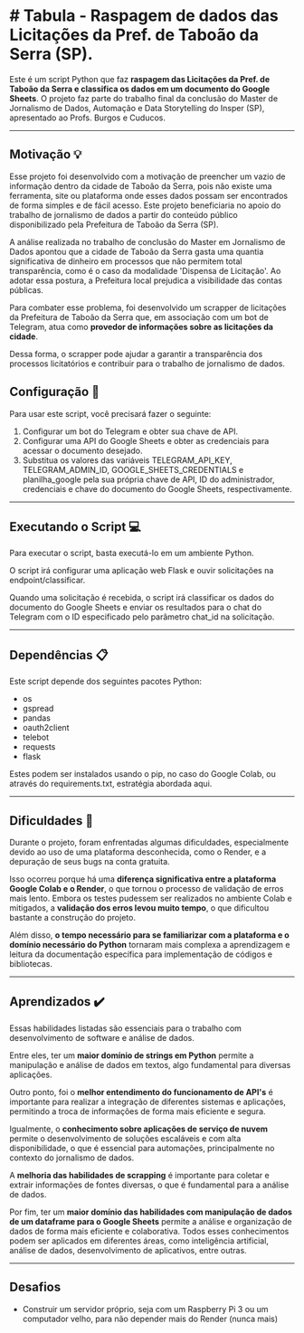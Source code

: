 # # Tabula - Raspagem de dados das Licitações da Pref. de Taboão da Serra (SP).

Este é um script Python que faz **raspagem das Licitações da Pref. de Taboão da Serra e classifica os dados em um documento do Google Sheets**. O projeto faz parte do trabalho final da conclusão do Master de Jornalismo de Dados, Automação e Data Storytelling do Insper (SP), apresentado ao Profs. Burgos e Cuducos.

---


## Motivação :bulb:

Esse projeto foi desenvolvido com a motivação de preencher um vazio de informação dentro da cidade de Taboão da Serra, pois não existe uma ferramenta, site ou plataforma onde esses dados possam ser encontrados de forma simples e de fácil acesso. Este projeto beneficiaria no apoio do trabalho de jornalismo de dados a partir do conteúdo público disponibilizado pela Prefeitura de Taboão da Serra (SP).

A análise realizada no trabalho de conclusão do Master em Jornalismo de Dados apontou que a cidade de Taboão da Serra gasta uma quantia significativa de dinheiro em processos que não permitem total transparência, como é o caso da modalidade 'Dispensa de Licitação'. Ao adotar essa postura, a Prefeitura local prejudica a visibilidade das contas públicas.

Para combater esse problema, foi desenvolvido um scrapper de licitações da Prefeitura de Taboão da Serra que, em associação com um bot de Telegram, atua como **provedor de informações sobre as licitações da cidade**.

Dessa forma, o scrapper pode ajudar a garantir a transparência dos processos licitatórios e contribuir para o trabalho de jornalismo de dados.

## Configuração :wrench:

Para usar este script, você precisará fazer o seguinte:

1. Configurar um bot do Telegram e obter sua chave de API.
2. Configurar uma API do Google Sheets e obter as credenciais para acessar o documento desejado.
3. Substitua os valores das variáveis TELEGRAM_API_KEY, TELEGRAM_ADMIN_ID, GOOGLE_SHEETS_CREDENTIALS e planilha_google pela sua própria chave de API, ID do administrador, credenciais e chave do documento do Google Sheets, respectivamente.

---

## Executando o Script :computer:
Para executar o script, basta executá-lo em um ambiente Python.

O script irá configurar uma aplicação web Flask e ouvir solicitações na endpoint/classificar.

Quando uma solicitação é recebida, o script irá classificar os dados do documento do Google Sheets e enviar os resultados para o chat do Telegram com o ID especificado pelo parâmetro chat_id na solicitação.

---

## Dependências :clipboard:
Este script depende dos seguintes pacotes Python:

- os
- gspread
- pandas
- oauth2client
- telebot
- requests
- flask

Estes podem ser instalados usando o pip, no caso do Google Colab, ou através do requirements.txt, estratégia abordada aqui.

---

## Dificuldades :no_entry_sign:

Durante o projeto, foram enfrentadas algumas dificuldades, especialmente devido ao uso de uma plataforma desconhecida, como o Render, e a depuração de seus bugs na conta gratuita. 

Isso ocorreu porque há uma **diferença significativa entre a plataforma Google Colab e o Render**, o que tornou o processo de validação de erros mais lento. Embora os testes pudessem ser realizados no ambiente Colab e mitigados, a **validação dos erros levou muito tempo**, o que dificultou bastante a construção do projeto.

Além disso, **o tempo necessário para se familiarizar com a plataforma e o domínio necessário do Python** tornaram mais complexa a aprendizagem e leitura da documentação específica para implementação de códigos e bibliotecas.

---

## Aprendizados :heavy_check_mark:

Essas habilidades listadas são essenciais para o trabalho com desenvolvimento de software e análise de dados.

Entre eles, ter um **maior domínio de strings em Python** permite a manipulação e análise de dados em textos, algo fundamental para diversas aplicações. 

Outro ponto, foi o **melhor entendimento do funcionamento de API's** é importante para realizar a integração de diferentes sistemas e aplicações, permitindo a troca de informações de forma mais eficiente e segura. 

Igualmente, o **conhecimento sobre aplicações de serviço de nuvem** permite o desenvolvimento de soluções escaláveis e com alta disponibilidade, o que é essencial para automações, principalmente no contexto do jornalismo de dados. 

A **melhoria das habilidades de scrapping** é importante para coletar e extrair informações de fontes diversas, o que é fundamental para a análise de dados. 

Por fim, ter um **maior domínio das habilidades com manipulação de dados de um dataframe para o Google Sheets** permite a análise e organização de dados de forma mais eficiente e colaborativa. Todos esses conhecimentos podem ser aplicados em diferentes áreas, como inteligência artificial, análise de dados, desenvolvimento de aplicativos, entre outras.

---

## Desafios

- Construir um servidor próprio, seja com um Raspberry Pi 3 ou um computador velho, para não depender mais do Render (nunca mais)

